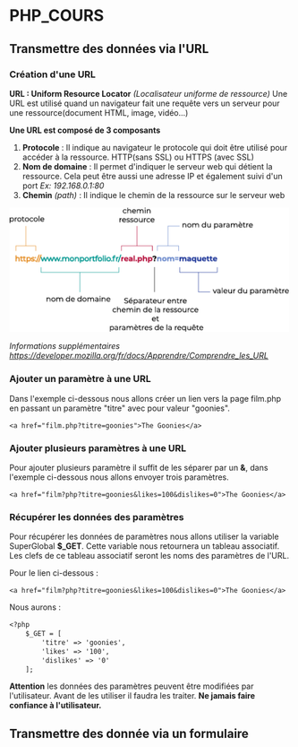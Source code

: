 # PHP_COURS
## Transmettre des données via l'URL
### Création d'une URL 
**URL : Uniform Resource Locator** *(Localisateur uniforme de ressource)*
Une URL est utilisé quand un navigateur fait une requête vers un serveur pour une ressource(document HTML, image, vidéo...)

**Une URL est composé de 3 composants**

1. **Protocole** : Il indique au navigateur le protocole qui doit être utilisé pour accéder à la ressource. HTTP(sans SSL) ou HTTPS (avec SSL)
2. **Nom de domaine** : Il permet d'indiquer le serveur web qui détient la ressource. Cela peut être aussi une adresse IP et également suivi d'un port *Ex: 192.168.0.1:80*
3. **Chemin** *(path)* : Il indique le chemin de la ressource sur le serveur web 


<p>
    <img width="500" src="assets/url.png">
</p>


*Informations supplémentaires <https://developer.mozilla.org/fr/docs/Apprendre/Comprendre_les_URL>*

### Ajouter un paramètre à une URL

Dans l'exemple ci-dessous nous allons créer un lien vers la page film.php en passant un paramètre "titre" avec pour valeur "goonies".

    <a href="film.php?titre=goonies">The Goonies</a>

### Ajouter plusieurs paramètres à une URL

Pour ajouter plusieurs paramètre il suffit de les séparer par un **&**, dans l'exemple ci-dessous nous allons envoyer trois paramètres.

    <a href="film?php?titre=goonies&likes=100&dislikes=0">The Goonies</a>

### Récupérer les données des paramètres

Pour récupérer les données de paramètres nous allons utiliser la variable SuperGlobal **$_GET**. Cette variable nous retournera un tableau associatif. Les clefs de ce tableau associatif seront les noms des paramètres de l'URL.

Pour le lien ci-dessous :

    <a href="film?php?titre=goonies&likes=100&dislikes=0">The Goonies</a>

Nous aurons :

    <?php
        $_GET = [
            'titre' => 'goonies',
            'likes' => '100',
            'dislikes' => '0'
        ];

**Attention** les données des paramètres peuvent être modifiées par l'utilisateur. Avant de les utiliser il faudra les traiter.
**Ne jamais faire confiance à l'utilisateur.**

## Transmettre des donnée via un formulaire
